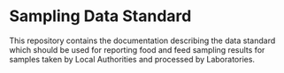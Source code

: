 # Sampling Data Standard

This repository contains the documentation describing the data standard which should be used for reporting food and feed sampling results for samples taken by Local Authorities and processed by Laboratories.
